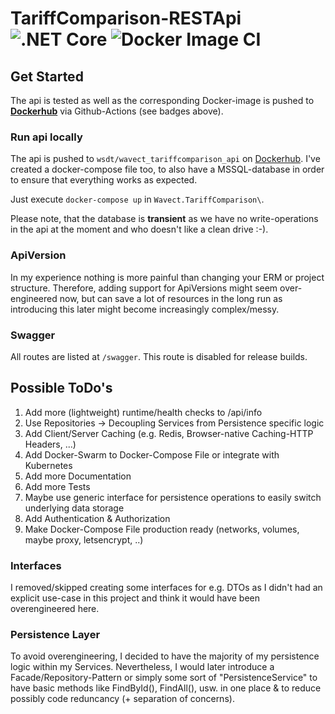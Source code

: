 # TariffComparison-RESTApi ![.NET Core](https://github.com/wsdt/TariffComparison-RESTApi/workflows/.NET%20Core%20Tests/badge.svg) ![Docker Image CI](https://github.com/wsdt/TariffComparison-RESTApi/workflows/Docker%20Image%20CI/badge.svg)

## Get Started
The api is tested as well as the corresponding Docker-image is pushed to **[Dockerhub](https://hub.docker.com/repository/docker/wsdt/wavect_tariffcomparison_api)** via Github-Actions (see badges above). 

### Run api locally
The api is pushed to `wsdt/wavect_tariffcomparison_api` on [Dockerhub](https://hub.docker.com/repository/docker/wsdt/wavect_tariffcomparison_api).
I've created a docker-compose file too, to also have a MSSQL-database in order to ensure that everything works as expected.

Just execute `docker-compose up` in `Wavect.TariffComparison\`.

Please note, that the database is **transient** as we have no write-operations in the api at the moment and who doesn't like a clean drive :-).

### ApiVersion
In my experience nothing is more painful than changing your ERM or project structure. Therefore, adding support for ApiVersions might seem over-engineered now, but can save a lot of resources in the long run as introducing this later might become increasingly complex/messy. 


### Swagger
All routes are listed at `/swagger`. This route is disabled for release builds.


## Possible ToDo's
1. Add more (lightweight) runtime/health checks to /api/info
2. Use Repositories -> Decoupling Services from Persistence specific logic
3. Add Client/Server Caching (e.g. Redis, Browser-native Caching-HTTP Headers, ...)
4. Add Docker-Swarm to Docker-Compose File or integrate with Kubernetes
5. Add more Documentation
6. Add more Tests
7. Maybe use generic interface for persistence operations to easily switch underlying data storage
8. Add Authentication & Authorization
9. Make Docker-Compose File production ready (networks, volumes, maybe proxy, letsencrypt, ..)

### Interfaces
I removed/skipped creating some interfaces for e.g. DTOs as I didn't had an explicit use-case in this project and think it would have been overengineered here. 

### Persistence Layer
To avoid overengineering, I decided to have the majority of my persistence logic within my Services. Nevertheless, I would later introduce a Facade/Repository-Pattern or simply some sort of "PersistenceService<T>" to have basic methods like FindById(), FindAll(), usw. in one place & to reduce possibly code reduncancy (+ separation of concerns). 
